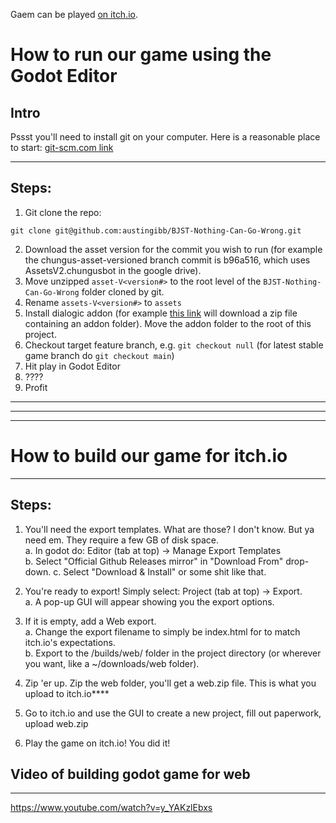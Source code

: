 Gaem can be played [on itch.io](https://austingibb.itch.io/no-cause-for-concern-brackeys-2025).

# How to run our game using the Godot Editor
## Intro
Pssst you'll need to install git on your computer.
Here is a reasonable place to start: [git-scm.com link](https://git-scm.com/book/en/v2/Getting-Started-Installing-Git)

-----
## Steps:

1. Git clone the repo:
```
git clone git@github.com:austingibb/BJST-Nothing-Can-Go-Wrong.git
```
2. Download the asset version for the commit you wish to run (for example the chungus-asset-versioned branch commit is b96a516, which uses AssetsV2.chungusbot in the google drive).
3. Move unzipped ```asset-V<version#>``` to the root level of the ```BJST-Nothing-Can-Go-Wrong``` folder cloned by git.
4. Rename ```assets-V<version#>``` to ```assets```
5. Install dialogic addon (for example [this link](https://github.com/dialogic-godot/dialogic/archive/refs/tags/2.0-alpha-16.zip) will download a zip file containing an addon folder). Move the addon folder to the root of this project.
6. Checkout target feature branch, e.g. ```git checkout null``` (for latest stable game branch do ```git checkout main```)
7. Hit play in Godot Editor
8. ????
9. Profit

------
------
------

# How to build our game for itch.io

-----
## Steps:

1. You'll need the export templates. What are those? I don't know. But ya need em. They require a few GB of disk space.
   <br/>
   a. In godot do: Editor (tab at top) -> Manage Export Templates
   <br/>
   b. Select "Official Github Releases mirror" in "Download From" drop-down. 
   c. Select "Download & Install" or some shit like that.
1. You're ready to export! Simply select: Project (tab at top) -> Export.
   <br/>
   a. A pop-up GUI will appear showing you the export options.
1. If it is empty, add a Web export.
   <br/>
   a. Change the export filename to simply be index.html for to match itch.io's expectations.
   <br/>
   b. Export to the /builds/web/ folder in the project directory (or wherever you want, like a ~/downloads/web folder).

1. Zip 'er up. Zip the web folder, you'll get a web.zip file. This is what you upload to itch.io****
1. Go to itch.io and use the GUI to create a new project, fill out paperwork, upload web.zip
1. Play the game on itch.io! You did it! 

## Video of building godot game for web
--------
https://www.youtube.com/watch?v=y_YAKzlEbxs

